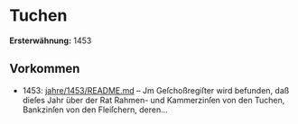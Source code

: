 # Tuchen

**Ersterwähnung:** 1453

## Vorkommen
- 1453: [jahre/1453/README.md](../jahre/1453/README.md) – Jm Geſchoßregiſter wird befunden, daß dieſes Jahr
über der Rat Rahmen- und Kammerzinſen von den Tuchen,
Bankzinſen von den Fleiſchern, deren...
